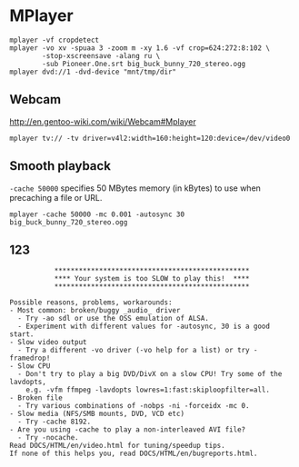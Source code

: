 <!-- -*- coding: utf-8-unix; -*-
     Danil Kutkevich's reference cards <http://kutkevich.org/rc>.
     Copyright (C) 2007, 2008, 2009, 2010 Danil Kutkevich <danil@kutkevich.org>

     This reference cards is licensed under the Creative Commons
     Attribution-Share Alike 3.0 Unported License. To view a copy of this
     license, see the COPYING file or visit
     <http://creativecommons.org/licenses/by-sa/3.0/> or send a letter to
     Creative Commons, 171 Second Street, Suite 300, San Francisco,
     California, 94105, USA. -->

MPlayer
=======

    mplayer -vf cropdetect
    mplayer -vo xv -spuaa 3 -zoom m -xy 1.6 -vf crop=624:272:8:102 \
            -stop-xscreensave -alang ru \
            -sub Pioneer.One.srt big_buck_bunny_720_stereo.ogg
    mplayer dvd://1 -dvd-device "mnt/tmp/dir"

Webcam
------

<http://en.gentoo-wiki.com/wiki/Webcam#Mplayer>

    mplayer tv:// -tv driver=v4l2:width=160:height=120:device=/dev/video0

Smooth playback
---------------

`-cache 50000` specifies 50 MBytes memory (in kBytes) to use when
precaching a file or URL.

    mplayer -cache 50000 -mc 0.001 -autosync 30 big_buck_bunny_720_stereo.ogg

[Smooth playback]: http://freshmeat.net/articles/fine-tuning-mplayer

123
---

               ************************************************
               **** Your system is too SLOW to play this!  ****
               ************************************************

    Possible reasons, problems, workarounds:
    - Most common: broken/buggy _audio_ driver
      - Try -ao sdl or use the OSS emulation of ALSA.
      - Experiment with different values for -autosync, 30 is a good start.
    - Slow video output
      - Try a different -vo driver (-vo help for a list) or try -framedrop!
    - Slow CPU
      - Don't try to play a big DVD/DivX on a slow CPU! Try some of the lavdopts,
        e.g. -vfm ffmpeg -lavdopts lowres=1:fast:skiploopfilter=all.
    - Broken file
      - Try various combinations of -nobps -ni -forceidx -mc 0.
    - Slow media (NFS/SMB mounts, DVD, VCD etc)
      - Try -cache 8192.
    - Are you using -cache to play a non-interleaved AVI file?
      - Try -nocache.
    Read DOCS/HTML/en/video.html for tuning/speedup tips.
    If none of this helps you, read DOCS/HTML/en/bugreports.html.
